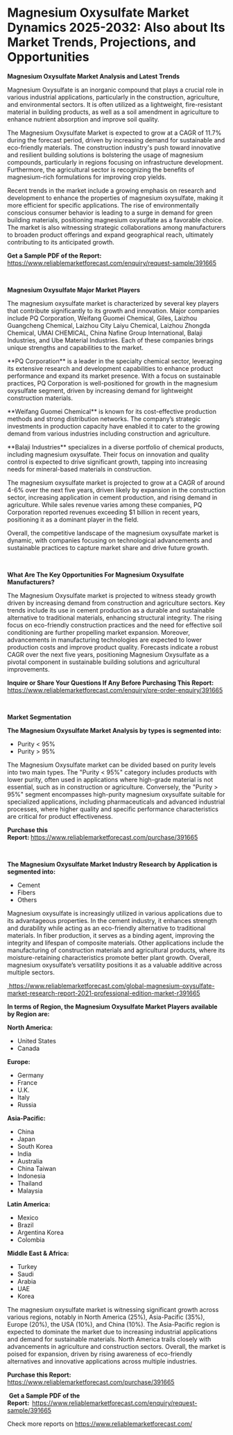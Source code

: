 <p><h1>Magnesium Oxysulfate Market Dynamics 2025-2032: Also about Its Market Trends, Projections, and Opportunities</h1></p><p><strong>Magnesium Oxysulfate Market Analysis and Latest Trends</strong></p>
<p><p>Magnesium Oxysulfate is an inorganic compound that plays a crucial role in various industrial applications, particularly in the construction, agriculture, and environmental sectors. It is often utilized as a lightweight, fire-resistant material in building products, as well as a soil amendment in agriculture to enhance nutrient absorption and improve soil quality.</p><p>The Magnesium Oxysulfate Market is expected to grow at a CAGR of 11.7% during the forecast period, driven by increasing demand for sustainable and eco-friendly materials. The construction industry's push toward innovative and resilient building solutions is bolstering the usage of magnesium compounds, particularly in regions focusing on infrastructure development. Furthermore, the agricultural sector is recognizing the benefits of magnesium-rich formulations for improving crop yields.</p><p>Recent trends in the market include a growing emphasis on research and development to enhance the properties of magnesium oxysulfate, making it more efficient for specific applications. The rise of environmentally conscious consumer behavior is leading to a surge in demand for green building materials, positioning magnesium oxysulfate as a favorable choice. The market is also witnessing strategic collaborations among manufacturers to broaden product offerings and expand geographical reach, ultimately contributing to its anticipated growth.</p></p>
<p><strong>Get a Sample PDF of the Report:&nbsp;</strong> <a href="https://www.reliablemarketforecast.com/enquiry/request-sample/391665?utm_campaign=3538&utm_medium=2&utm_source=Github&utm_content=ia&utm_term=29032025&utm_id=magnesium-oxysulfate">https://www.reliablemarketforecast.com/enquiry/request-sample/391665</a></p>
<p>&nbsp;</p>
<p><strong>Magnesium Oxysulfate Major Market Players</strong></p>
<p><p>The magnesium oxysulfate market is characterized by several key players that contribute significantly to its growth and innovation. Major companies include PQ Corporation, Weifang Guomei Chemical, Giles, Laizhou Guangcheng Chemical, Laizhou City Laiyu Chemical, Laizhou Zhongda Chemical, UMAI CHEMICAL, China Nafine Group International, Balaji Industries, and Ube Material Industries. Each of these companies brings unique strengths and capabilities to the market.</p><p>**PQ Corporation** is a leader in the specialty chemical sector, leveraging its extensive research and development capabilities to enhance product performance and expand its market presence. With a focus on sustainable practices, PQ Corporation is well-positioned for growth in the magnesium oxysulfate segment, driven by increasing demand for lightweight construction materials.</p><p>**Weifang Guomei Chemical** is known for its cost-effective production methods and strong distribution networks. The company’s strategic investments in production capacity have enabled it to cater to the growing demand from various industries including construction and agriculture.</p><p>**Balaji Industries** specializes in a diverse portfolio of chemical products, including magnesium oxysulfate. Their focus on innovation and quality control is expected to drive significant growth, tapping into increasing needs for mineral-based materials in construction.</p><p>The magnesium oxysulfate market is projected to grow at a CAGR of around 4-6% over the next five years, driven likely by expansion in the construction sector, increasing application in cement production, and rising demand in agriculture. While sales revenue varies among these companies, PQ Corporation reported revenues exceeding $1 billion in recent years, positioning it as a dominant player in the field.</p><p>Overall, the competitive landscape of the magnesium oxysulfate market is dynamic, with companies focusing on technological advancements and sustainable practices to capture market share and drive future growth.</p></p>
<p>&nbsp;</p>
<p><strong>What Are The Key Opportunities For Magnesium Oxysulfate Manufacturers?</strong></p>
<p><p>The Magnesium Oxysulfate market is projected to witness steady growth driven by increasing demand from construction and agriculture sectors. Key trends include its use in cement production as a durable and sustainable alternative to traditional materials, enhancing structural integrity. The rising focus on eco-friendly construction practices and the need for effective soil conditioning are further propelling market expansion. Moreover, advancements in manufacturing technologies are expected to lower production costs and improve product quality. Forecasts indicate a robust CAGR over the next five years, positioning Magnesium Oxysulfate as a pivotal component in sustainable building solutions and agricultural improvements.</p></p>
<p><strong>Inquire or Share Your Questions If Any Before Purchasing This Report:</strong> <a href="https://www.reliablemarketforecast.com/enquiry/pre-order-enquiry/391665?utm_campaign=3538&utm_medium=2&utm_source=Github&utm_content=ia&utm_term=29032025&utm_id=magnesium-oxysulfate">https://www.reliablemarketforecast.com/enquiry/pre-order-enquiry/391665</a></p>
<p>&nbsp;</p>
<p><strong>Market Segmentation</strong></p>
<p><strong>The Magnesium Oxysulfate Market Analysis by types is segmented into:</strong></p>
<p><ul><li>Purity < 95%</li><li>Purity > 95%</li></ul></p>
<p><p>The Magnesium Oxysulfate market can be divided based on purity levels into two main types. The "Purity < 95%" category includes products with lower purity, often used in applications where high-grade material is not essential, such as in construction or agriculture. Conversely, the "Purity > 95%" segment encompasses high-purity magnesium oxysulfate suitable for specialized applications, including pharmaceuticals and advanced industrial processes, where higher quality and specific performance characteristics are critical for product effectiveness.</p></p>
<p><strong>Purchase this Report:&nbsp;</strong><a href="https://www.reliablemarketforecast.com/purchase/391665?utm_campaign=3538&utm_medium=2&utm_source=Github&utm_content=ia&utm_term=29032025&utm_id=magnesium-oxysulfate">https://www.reliablemarketforecast.com/purchase/391665</a></p>
<p>&nbsp;</p>
<p><strong>The Magnesium Oxysulfate Market Industry Research by Application is segmented into:</strong></p>
<p><ul><li>Cement</li><li>Fibers</li><li>Others</li></ul></p>
<p><p>Magnesium oxysulfate is increasingly utilized in various applications due to its advantageous properties. In the cement industry, it enhances strength and durability while acting as an eco-friendly alternative to traditional materials. In fiber production, it serves as a binding agent, improving the integrity and lifespan of composite materials. Other applications include the manufacturing of construction materials and agricultural products, where its moisture-retaining characteristics promote better plant growth. Overall, magnesium oxysulfate’s versatility positions it as a valuable additive across multiple sectors.</p></p>
<p><a href="https://www.reliablemarketforecast.com/global-magnesium-oxysulfate-market-research-report-2021-professional-edition-market-r391665?utm_campaign=3538&utm_medium=2&utm_source=Github&utm_content=ia&utm_term=29032025&utm_id=magnesium-oxysulfate">&nbsp;https://www.reliablemarketforecast.com/global-magnesium-oxysulfate-market-research-report-2021-professional-edition-market-r391665</a></p>
<p><strong>In terms of Region, the Magnesium Oxysulfate Market Players available by Region are:</strong></p>
<p>
    <p> <strong> North America: </strong>
        <ul>
            <li>United States</li>
            <li>Canada</li>
        </ul>
        </p> 
    <p> <strong> Europe: </strong>
        <ul>
            <li>Germany</li>
            <li>France</li>
            <li>U.K.</li>
            <li>Italy</li>
            <li>Russia</li>
        </ul>
        </p> 
    <p> <strong> Asia-Pacific: </strong>
        <ul>
            <li>China</li>
            <li>Japan</li>
            <li>South Korea</li>
            <li>India</li>
            <li>Australia</li>
            <li>China Taiwan</li>
            <li>Indonesia</li>
            <li>Thailand</li>
            <li>Malaysia</li>
        </ul>
        </p> 
    <p> <strong> Latin America: </strong>
        <ul>
            <li>Mexico</li>
            <li>Brazil</li>
            <li>Argentina Korea</li>
            <li>Colombia</li>
        </ul>
        </p> 
    <p> <strong> Middle East & Africa: </strong>
        <ul>
            <li>Turkey</li>
            <li>Saudi</li>
            <li>Arabia</li>
            <li>UAE</li>
            <li>Korea</li>
        </ul>
    </p>
    </p>
<p><p>The magnesium oxysulfate market is witnessing significant growth across various regions, notably in North America (25%), Asia-Pacific (35%), Europe (20%), the USA (10%), and China (10%). The Asia-Pacific region is expected to dominate the market due to increasing industrial applications and demand for sustainable materials. North America trails closely with advancements in agriculture and construction sectors. Overall, the market is poised for expansion, driven by rising awareness of eco-friendly alternatives and innovative applications across multiple industries.</p></p>
<p><strong>Purchase this Report: </strong><a href="https://www.reliablemarketforecast.com/purchase/391665?utm_campaign=3538&utm_medium=2&utm_source=Github&utm_content=ia&utm_term=29032025&utm_id=magnesium-oxysulfate">https://www.reliablemarketforecast.com/purchase/391665</a></p>
<p>&nbsp;<strong>Get a Sample PDF of the Report:&nbsp;&nbsp;</strong><a href="https://www.reliablemarketforecast.com/enquiry/request-sample/391665?utm_campaign=3538&utm_medium=2&utm_source=Github&utm_content=ia&utm_term=29032025&utm_id=magnesium-oxysulfate">https://www.reliablemarketforecast.com/enquiry/request-sample/391665</a></p>
<p><strong></strong></p>
<p>Check more reports on <a href="https://www.reliablemarketforecast.com/?utm_campaign=3538&utm_medium=2&utm_source=Github&utm_content=ia&utm_term=29032025&utm_id=magnesium-oxysulfate">https://www.reliablemarketforecast.com/</a></p>